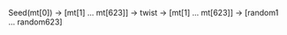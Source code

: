 Seed(mt[0]) → [mt[1] ... mt[623]] → twist → [mt[1] ... mt[623]]
                                          → [random1 ... random623]
